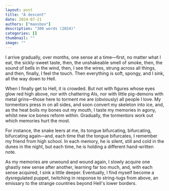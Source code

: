 ```yaml
---
layout: post
title: "A descent"
date: 2024-07-21
authors: ["maosboo"]
description: "300 words (2024)"
categories: []
thumbnail: ""
image: ""
---
```


I arrive gradually, over months, one sense at a time—first, no matter what I eat, the sickly-sweet taste, then, the unshakeable smell of smoke, then, the sound of bells in the wind, then, I see the wires, strung across all things, and then, finally, I feel the touch. Then everything is soft, spongy, and I sink, all the way down to Hell.

When I finally get to Hell, it is crowded. But not with figures whose eyes glow red high above, nor with chattering AIs, nor with little pig-demons with metal grins—those here to torment me are (obviously) all people I love. My tormentors press in on all sides, and soon convert my skeleton into ice, and, as the heat boils my bones out my mouth, I taste my memories in agony, whilst new ice bones reform within. Gradually, the tormentors work out which memories hurt the most.

For instance, the snake leers at me, its tongue bifurcating, bifurcating, bifurcating again—and, each time that the tongue bifurcates, I remember my friend from high school. In each memory, he is silent, still and cold in the dunes in the night, but each time, he is holding a different hand-written note.

As my memories are unwound and wound again, I slowly acquire one ghastly new sense after another, learning far too much, and, with each sense acquired, I sink a little deeper. Eventually, I find myself become a dysregulated puppet, twitching in response to string-tugs from above, an emissary to the strange countries beyond Hell's lower borders.
